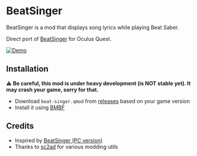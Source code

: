 # BeatSinger

BeatSinger is a mod that displays song lyrics while playing Beat Saber.

Direct port of [BeatSinger](https://github.com/71/BeatSinger) for Oculus Quest.

[![Demo](extra/demo.webp)](https://youtu.be/p0JlkPKvjBg)

## Installation

:warning: **Be careful, this mod is under heavy development (is NOT stable yet). It may crash your game, sorry for that.** 

 - Download `beat-singer.qmod` from [releases](https://github.com/Smertig/beat-singer-quest/releases) based on your game version
 - Install it using [BMBF](https://beatsaberquest.com/)

## Credits

* Inspired by [BeatSinger (PC version)](https://github.com/71/BeatSinger)
* Thanks to [sc2ad](https://github.com/sc2ad) for various modding utils

